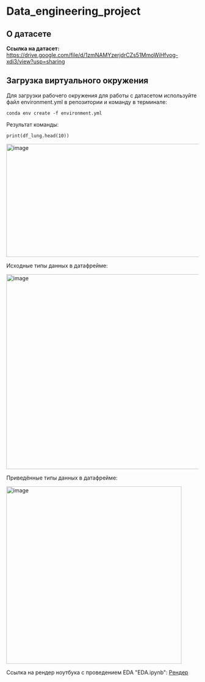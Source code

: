 # Data_engineering_project
## О датасете
**Ссылка на датасет:**
https://drive.google.com/file/d/1zmNAMYzerjdrCZs51MmoWiHfvog-xdi3/view?usp=sharing

## Загрузка виртуального окружения

Для загрузки рабочего окружения для работы с датасетом используйте файл environment.yml в репозитории и команду в терминале: 

```
conda env create -f environment.yml
```

Результат команды: 

```
print(df_lung.head(10))
```

<img width="1218" height="296" alt="image" src="https://github.com/user-attachments/assets/c47e4ff4-85cf-4264-9dd8-10d4b07ea481" />

Исходные типы данных в датафрейме:



<img width="520" height="510" alt="image" src="https://github.com/user-attachments/assets/b3ace559-f1f3-43d4-b592-72746b3c38ab" />

Приведённые типы данных в датафрейме:


<img width="459" height="464" alt="image" src="https://github.com/user-attachments/assets/e5f03e63-8c72-4395-9714-8b96ec5c0004" />



Ссылка на рендер ноутбука с проведением EDA "EDA.ipynb": 
[Рендер](https://nbviewer.org/github/Therainbowmushroom/Data_engineering_project/blob/main/notebooks/EDA.ipynb)




